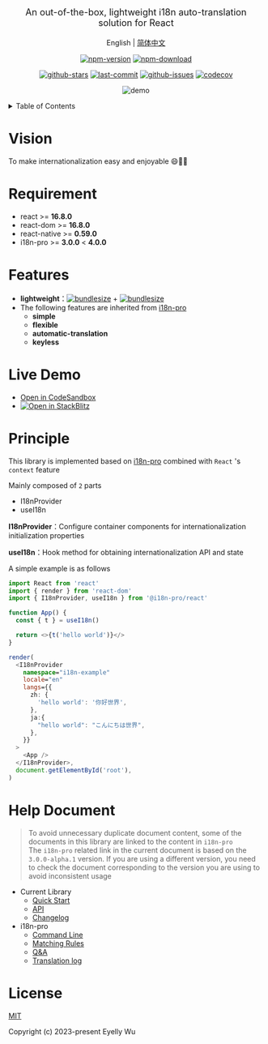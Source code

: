 <div align="center">
  <p style="font-size: 18px;">An out-of-the-box, lightweight i18n auto-translation solution for React</p>

English | [简体中文](https://github.com/i18n-pro/react/blob/v2.0.0-alpha.2/README_zh-CN.md)



[![npm-version](https://img.shields.io/npm/v/@i18n-pro/react.svg?style=flat-square "npm-version")](https://www.npmjs.com/package/@i18n-pro/react "npm")
[![npm-download](https://img.shields.io/npm/dm/@i18n-pro/react "npm-download")](https://www.npmjs.com/package/@i18n-pro/react "npm")

[![github-stars](https://img.shields.io/github/stars/i18n-pro/react?style=social "github-stars")](https://github.com/i18n-pro/react/stargazers "github-stars")
[![last-commit](https://img.shields.io/github/last-commit/i18n-pro/react/main "last-commit")](https://github.com/i18n-pro/react/commits/main "last-commit")
[![github-issues](https://img.shields.io/github/issues-raw/i18n-pro/react "github-issues")](https://github.com/i18n-pro/react/issues "github-issues")
[![codecov](https://codecov.io/gh/i18n-pro/react/branch/main/graph/badge.svg?token=GQ6S1GPFCM "codecov")](https://codecov.io/gh/i18n-pro/react "codecov")

![demo](https://s3.bmp.ovh/imgs/2023/08/28/5c842995a00d48ae.gif)

</div>
<details >
  <summary>Table of Contents</summary>

  [Vision](#vision)<br/>
  [Requirement](#requirement)<br/>
  [Features](#features)<br/>
  [Live Demo](#live-demo)<br/>
  [Principle](#principle)<br/>
  [License](#license)<br/>

</details>


# Vision
To make internationalization easy and enjoyable 😄💪🏻
# Requirement

* react >= **16.8.0**
* react-dom >= **16.8.0**
* react-native >= **0.59.0**
* i18n-pro >= **3.0.0** < **4.0.0**


# Features

* **lightweight**：[![bundlesize](https://img.shields.io/bundlephobia/minzip/i18n-pro?color=brightgreen&style=plastic "i18n-pro-bundlesize")](https://bundlephobia.com/package/i18n-pro "i18n-pro-bundlesize") + [![bundlesize](https://img.shields.io/bundlephobia/minzip/@i18n-pro/react?color=brightgreen&style=plastic "bundlesize")](https://bundlephobia.com/package/@i18n-pro/react "bundlesize")
* The following features are inherited from  [i18n-pro](https://github.com/i18n-pro/core "i18n-pro") 
   * **simple**
   * **flexible**
   * **automatic-translation**
   * **keyless**


# Live Demo

* [Open in CodeSandbox](https://codesandbox.io/p/github/i18n-pro/react-demo/v2?file=README.md)
* [![Open in StackBlitz](https://developer.stackblitz.com/img/open_in_stackblitz_small.svg "Open in StackBlitz")](https://stackblitz.com/github/i18n-pro/react-demo/tree/v2?file=README.md)


# Principle
This library is implemented based on  [i18n-pro](https://github.com/i18n-pro/core "i18n-pro")  combined with  `React` 's  `context`  feature

Mainly composed of  `2`  parts
* I18nProvider
* useI18n



**I18nProvider**：Configure container components for internationalization initialization properties

**useI18n**：Hook method for obtaining internationalization API and state



A simple example is as follows
```typescript react
import React from 'react'
import { render } from 'react-dom'
import { I18nProvider, useI18n } from '@i18n-pro/react'

function App() {
  const { t } = useI18n()

  return <>{t('hello world')}</>
}

render(
  <I18nProvider
    namespace="i18n-example"
    locale="en"
    langs={{
      zh: {
        'hello world': '你好世界',
      },
      ja:{
        "hello world": "こんにちは世界",
      },
    }}
  >
    <App />
  </I18nProvider>,
  document.getElementById('root'),
)
```

# Help Document

>To avoid unnecessary duplicate document content, some of the documents in this library are linked to the content in  `i18n-pro` <br />The  `i18n-pro`  related link in the current document is based on the  `3.0.0-alpha.1`  version. If you are using a different version, you need to check the document corresponding to the version you are using to avoid inconsistent usage
* Current Library
   * [Quick Start](https://github.com/i18n-pro/react/blob/v2.0.0-alpha.2/docs/dist/USAGE.md)
   * [API](https://github.com/i18n-pro/react/blob/v2.0.0-alpha.2/docs/dist/API.md)
   * [Changelog](https://github.com/i18n-pro/react/blob/v2.0.0-alpha.2/docs/dist/CHANGELOG.md)
* i18n-pro
   * [Command Line](https://github.com/i18n-pro/core/blob/v3.0.0-alpha.1/docs/dist/COMMAND_LINE.md)
   * [Matching Rules](https://github.com/i18n-pro/core/blob/v3.0.0-alpha.1/docs/dist/MATCH_RULE.md)
   * [Q&A](https://github.com/i18n-pro/core/blob/v3.0.0-alpha.1/docs/dist/Q&A.md)
   * [Translation log](https://github.com/i18n-pro/core/blob/v3.0.0-alpha.1/docs/dist/OUTPUT_LOG.md)


# License
[MIT](./LICENSE)

Copyright (c) 2023-present Eyelly Wu